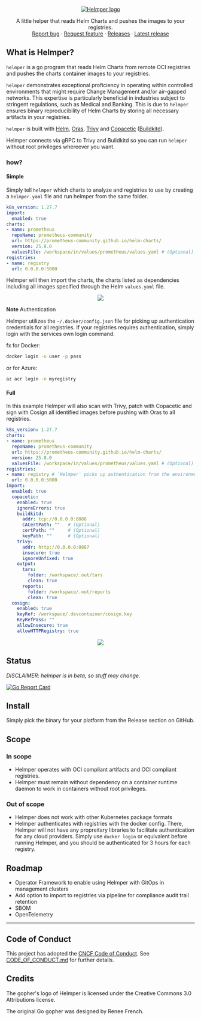 <p align="center">
  <a href="https://github.com/ChristofferNissen/helmper">
    <img src="docs/logo.png" alt="Helmper logo">
  </a>

<p align="center">
    A little helper that reads Helm Charts and pushes the images to your registries.
    <br>
    <a href="https://github.com/ChristofferNissen/helmper/issues/new?template=bug.md">Report bug</a>
    ·
    <a href="https://github.com/ChristofferNissen/helmper/issues/new">Request feature</a>
    ·
    <a href="https://github.com/ChristofferNissen/helmper/releases">Releases</a>
    ·
    <a href="https://github.com/ChristofferNissen/helmper/releases/latest">Latest release</a>
  </p>
</p>

## What is Helmper?

`helmper` is a go program that reads Helm Charts from remote OCI registries and pushes the charts container images to your registries.

`helmper` demonstrates exceptional proficiency in operating within controlled environments that might require Change Management and/or air-gapped networks. This expertise is particularly beneficial in industries subject to stringent regulations, such as Medical and Banking. This is due to `helmper` ensures binary reproducibility of Helm Charts by storing all necessary artifacts in your registries.

`helmper` is built with [Helm](<https://github.com/helm/helm>), [Oras](<https://github.com/oras-project/oras-go>), [Trivy](https://github.com/aquasecurity/trivy) and [Copacetic](https://github.com/project-copacetic/copacetic) ([Buildkitd](https://github.com/moby/buildkitd)).

Helmper connects via gRPC to Trivy and Buildkitd so you can run `helmper` without root privileges whereever you want. 

### how?

#### Simple

Simply tell `helmper` which charts to analyze and registries to use by creating a `helmper.yaml` file and run helmper from the same folder.

```yaml
k8s_version: 1.27.7
import:
  enabled: true
charts:
- name: prometheus
  repoName: prometheus-community
  url: https://prometheus-community.github.io/helm-charts/
  version: 25.8.0
  valuesFile: /workspace/in/values/prometheus/values.yaml # (Optional)
registries:
- name: registry
  url: 0.0.0.0:5000
```

Helmper will then import the charts, the charts listed as dependencies including all images specified through the Helm `values.yaml` file.

<p align="center"><img src="docs/gifs/simple.gif?raw=true"/></p>

**Note** Authentication

Helmper utilizes the `~/.docker/config.json` file for picking up authentication credentials for all registries. If your registries requires authentication, simply login with the services own login command.

fx for Docker:

```bash
docker login -u user -p pass
```

or for Azure:

```bash
az acr login -n myregistry
```

#### Full

In this example Helmper will also scan with Trivy, patch with Copacetic and sign with Cosign all identified images before pushing with Oras to all registries.

```yaml
k8s_version: 1.27.7
charts:
- name: prometheus
  repoName: prometheus-community
  url: https://prometheus-community.github.io/helm-charts/
  version: 25.8.0
  valuesFile: /workspace/in/values/prometheus/values.yaml # (Optional)
registries:
- name: registry # `Helmper` picks up authentication from the environment automatically.
  url: 0.0.0.0:5000
import:
  enabled: true
  copacetic:
    enabled: true
    ignoreErrors: true
    buildkitd:
      addr: tcp://0.0.0.0:8888
      CACertPath: ""   # (Optional)
      certPath: ""     # (Optional)
      keyPath: ""      # (Optional)
    trivy:
      addr: http://0.0.0.0:8887
      insecure: true
      ignoreUnfixed: true
    output:
      tars:
        folder: /workspace/.out/tars
        clean: true
      reports:
        folder: /workspace/.out/reports
        clean: true
  cosign:
    enabled: true
    keyRef: /workspace/.devcontainer/cosign.key
    KeyRefPass: ""
    allowInsecure: true
    allowHTTPRegistry: true
```

<p align="center"><img src="/docs/gifs/full.gif?raw=true"/></p>

## Status

_DISCLAIMER: helmper is in beta, so stuff may change._

[![Go Report Card](https://goreportcard.com/badge/github.com/ChristofferNissen/helmper)](https://goreportcard.com/report/github.com/ChristofferNissen/helmper)

## Install

Simply pick the binary for your platform from the Release section on GitHub.

## Scope

### In scope

* Helmper operates with OCI compliant artifacts and OCI compliant registries.
* Helmper must remain without dependency on a container runtime daemon to work in containers without root privileges.

### Out of scope

* Helmper does not work with other Kubernetes package formats
* Helmper authenticates with registries with the docker config. There, Helmper will not have any propreitary libraries to facilitate authentication for any cloud providers. Simply use `docker login` or equivalent before running Helmper, and you should be authenticated for 3 hours for each registry.

## Roadmap

* Operator Framework to enable using Helmper with GitOps in management clusters
* Add option to import to registries via pipeline for compliance audit trail retention
* SBOM
* OpenTelemetry

---

## Code of Conduct

This project has adopted the [CNCF Code of Conduct](https://github.com/cncf/foundation/blob/master/code-of-conduct.md). See [CODE_OF_CONDUCT.md](CODE_OF_CONDUCT.md) for further details.

## Credits

The gopher's logo of Helmper is licensed under the Creative Commons 3.0 Attributions license.

The original Go gopher was designed by Renee French.
